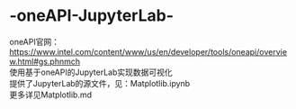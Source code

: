 # -oneAPI-JupyterLab-
oneAPI官网：https://www.intel.com/content/www/us/en/developer/tools/oneapi/overview.html#gs.phnmch
</br>
使用基于oneAPI的JupyterLab实现数据可视化
</br>
提供了JupyterLab的源文件，见：Matplotlib.ipynb
</br>
更多详见Matplotlib.md
